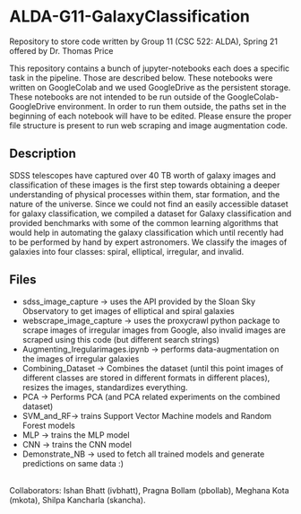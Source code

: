 # ALDA-G11-GalaxyClassification
Repository to store code written by Group 11 (CSC 522: ALDA), Spring 21 offered by Dr. Thomas Price  

This repository contains a bunch of jupyter-notebooks each does a specific task in the pipeline. Those are described below.
These notebooks were written on GoogleColab and we used GoogleDrive as the persistent storage.
These notebooks are not intended to be run outside of the GoogleColab-GoogleDrive environment. 
In order to run them outside, the paths set in the beginning of each notebook will have to be edited. 
Please ensure the proper file structure is present to run web scraping and image augmentation code.

## Description
SDSS telescopes have captured over 40 TB worth of galaxy images and classification of these images is the first step towards obtaining a deeper understanding of physical processes within them, star formation, and the nature of the universe. Since we could not find an easily accessible dataset for galaxy classification, we compiled a dataset for Galaxy classification and provided benchmarks with some of the common learning algorithms that would help in automating the galaxy classification which until recently had to be performed by hand by expert astronomers. We classify the images of galaxies into four classes: spiral, elliptical, irregular, and invalid.

## Files

* sdss_image_capture -> uses the API provided by the Sloan Sky Observatory to get images of elliptical and spiral galaxies
* webscrape_image_capture -> uses the proxycrawl python package to scrape images of irregular images from Google, also invalid images are scraped using this code (but different search strings)
* Augmenting_Iregularimages.ipynb -> performs data-augmentation on the images of irregular galaxies
* Combining_Dataset -> Combines the dataset (until this point images of different classes are stored in different formats in different places), resizes the images, standardizes everything.
* PCA -> Performs PCA (and PCA related experiments on the combined dataset)
* SVM_and_RF-> trains Support Vector Machine models and Random Forest models
* MLP -> trains the MLP model
* CNN -> trains the CNN model
* Demonstrate_NB -> used to fetch all trained models and generate predictions on same data :)
<br>
Collaborators: Ishan Bhatt (ivbhatt), Pragna Bollam (pbollab), Meghana Kota (mkota), Shilpa Kancharla (skancha).

